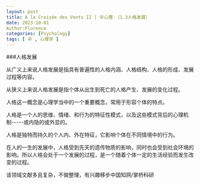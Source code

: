 ```yaml
---
layout: post
title: A la Croisée des Vents II | 伞心理-（1.3人格发展）
date: 2023-10-01
Author:Florence
categories: [Psychology]
tags: [ 伞 , 心理学 ]
---
```


###人格发展

从广义上来说人格发展是指具有普遍性的人格内涵、人格结构、人格的形成、发展过程等内容。

从狭义上来说人格发展是指个体从出生到死亡的人格产生、发展的变化过程。

人格这一概念是心理学当中的一个重要概念，常用于形容个体的特点。

人格是一个人的思维、情绪、和行为的特征性模式，以及这些模式背后的心理机制-----或内隐的或外显的。

人格是独特而持久的个人内、外在特征，它影响个体在不同情境中的行为。

在人的一生的发展中，人格受到先天的遗传物质的影响，同时也会受到社会环境的影响。所以人格会处于一个发展的过程，是一个随着个体一定的生活经验而发生改变的过程。

该领域文献多且复杂，不做整理，有兴趣移步中国知网/掌桥科研